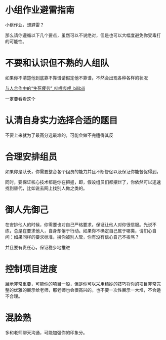 # 小组作业避雷指南

小组作业，想避雷？

那么请你遵循以下几个要点，虽然可以不说绝对，但是也可以大幅度避免你受毒打的可能性。

# 不要和认识但不熟的人组队

如果你不清楚他到底靠不靠谱请假定他不靠谱，不然会出现各种各样的状况

[与人合作中的“生死疲劳”_哔哩哔哩_bilibili](https://www.bilibili.com/video/BV1494y1o7jp?spm_id_from=333.999.0.0&vd_source=da5a5affb1b0c71c0d7e410b1d1a3c17)

一定要看看这个

# 认清自身实力选择合适的题目

不要上来就为了最高分选最难的，可能会做不完适得其反

# 合理安排组员

如果你是队长，你需要整合各个组员的能力并且不断督促以及保证你能督促得到。

同时，要保证核心技术都是你在把握，即，假设组员们都摆烂了，你依然可以迅速找到替代，比如说去网上找别人做之类的。

# <strong>御人先御己</strong>

在安排他人的时候，你需要也对自己严格要求，保证让他人对你很信服。光说不练，总是在要求他人，自身却倦于行动。如果你不确定自己属于哪类，请扪心自问：如果同样的要求标准，换你被别人管，你有没有信心自己不挨骂？

并且要有责任心，保证稳步地推进

# 控制项目进度

展示非常重要，可能你的项目一般，但是你可以采用精妙的技巧将你的项目非常完整的优雅的展示给老师，那老师也会很高兴的。也不要一次性展示一大堆，不合适不合理。

# 混脸熟

多和老师聊天沟通，可能加强你的印象分。
